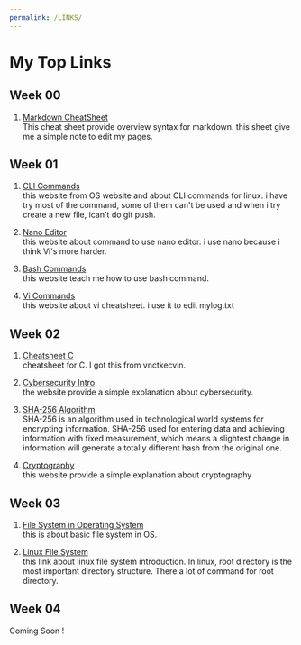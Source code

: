 ```yaml
---
permalink: /LINKS/
---
```

# My Top Links

## Week 00
1. [Markdown CheatSheet](https://www.markdownguide.org/cheat-sheet/)  
This cheat sheet provide overview syntax for markdown. this sheet give me a simple note to edit my pages.

## Week 01  
1. [CLI Commands](https://linoxide.com/essential-linux-basic-commands/)  
this website from OS website and about CLI commands for linux. i have try most of the command, some of them can't be used and when i try create a new file, ican't do git push.

2. [Nano Editor](https://linuxize.com/post/how-to-use-nano-text-editor/)  
this website about command to use nano editor. i use nano because i think Vi's more harder.

3. [Bash Commands](https://www.educative.io/blog/bash-shell-command-cheat-sheet)  
this website teach me how to use bash command.

4. [Vi Commands](https://www.cs.colostate.edu/helpdocs/vi.html)  
this website about vi cheatsheet. i use it to edit mylog.txt

## Week 02
1. [Cheatsheet C](https://courses.cs.washington.edu/courses/cse351/14sp/sections/1/Cheatsheet-c.pdf)  
cheatsheet for C. I got this from vnctkecvin.

2. [Cybersecurity Intro](https://www.edureka.co/blog/what-is-cybersecurity/)  
the website provide a simple explanation about cybersecurity.

3. [SHA-256 Algorithm](https://blog.bitnovo.com/en/what-is-sha-256-algorithm-and-how-does-it-work/)  
SHA-256 is an algorithm used in technological world systems for encrypting information. SHA-256 used for entering data and achieving information with fixed measurement, which means a slightest change in information will generate a totally different hash from the original one. 

4. [Cryptography](https://www.geeksforgeeks.org/cryptography-and-its-types/)  
this website provide a simple explanation about cryptography

## Week 03  
1. [File System in Operating System](https://www.geeksforgeeks.org/file-systems-in-operating-system/)  
this is about basic file system in OS.

2. [Linux File System](https://www.partitionwizard.com/partitionmagic/linux-file-system.html)  
this link about linux file system introduction. In linux, root directory is the most important directory structure. There a lot of command for root directory.

## Week 04  
Coming Soon !  
